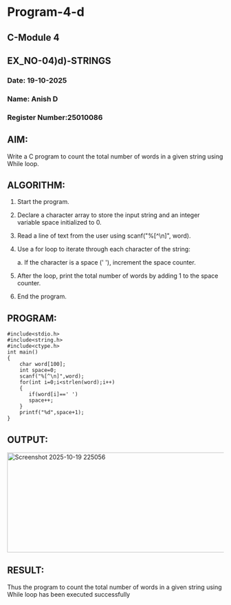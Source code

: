 # Program-4-d
## C-Module 4
## EX_NO-04)d)-STRINGS
### Date: 19-10-2025
### Name: Anish D
### Register Number:25010086
## AIM:
Write a C program to count the total number of words in a given string using While loop.
## ALGORITHM:
1. Start the program.
2. Declare a character array to store the input string and an integer variable space initialized to 0.
3. Read a line of text from the user using scanf("%[^\n]", word).
4. Use a for loop to iterate through each character of the string:

     a. If the character is a space (' '), increment the space counter.

5. After the loop, print the total number of words by adding 1 to the space counter.
6. End the program.

## PROGRAM:
```
#include<stdio.h>
#include<string.h>
#include<ctype.h>
int main()
{
    char word[100];
    int space=0;
    scanf("%[^\n]",word);
    for(int i=0;i<strlen(word);i++)
    {
       if(word[i]==' ')
       space++;
    }
    printf("%d",space+1);
}
```
## OUTPUT:
<img width="852" height="232" alt="Screenshot 2025-10-19 225056" src="https://github.com/user-attachments/assets/2da98427-cb4b-49fd-b063-98751bcccd32" />

## RESULT:
Thus the program to count the total number of words in a given string using While loop has been executed successfully

